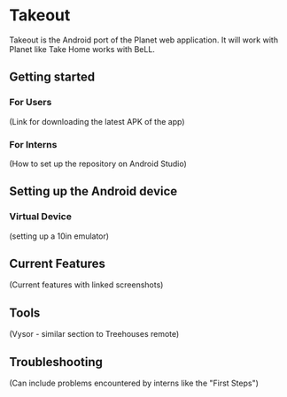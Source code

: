 # Takeout

Takeout is the Android port of the Planet web application. It will work with Planet like Take Home works with BeLL.

## Getting started

### For Users
(Link for downloading the latest APK of the app) 

### For Interns
(How to set up the repository on Android Studio)

## Setting up the Android device

### Virtual Device
(setting up a 10in emulator)

## Current Features
(Current features with linked screenshots)

## Tools
(Vysor - similar section to Treehouses remote)

## Troubleshooting
(Can include problems encountered by interns like the "First Steps")
